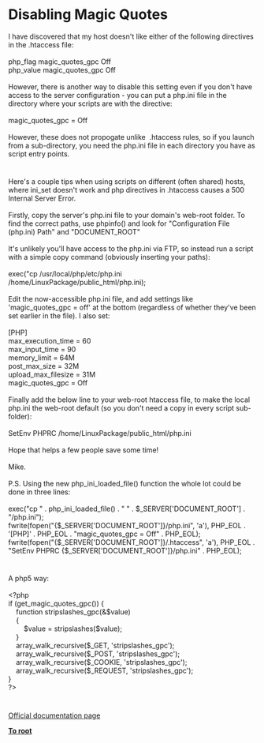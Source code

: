 # Disabling Magic Quotes




<div class="phpcode"><span class="html">
I have discovered that my host doesn&apos;t like either of the following directives in the .htaccess file:<br><br>php_flag magic_quotes_gpc Off<br>php_value magic_quotes_gpc Off<br><br>However, there is another way to disable this setting even if you don&apos;t have access to the server configuration - you can put a php.ini file in the directory where your scripts are with the directive:<br><br>magic_quotes_gpc = Off<br><br>However, these does not propogate unlike&#xA0; .htaccess rules, so if you launch from a sub-directory, you need the php.ini file in each directory you have as script entry points.</span>
</div>
  

#


<div class="phpcode"><span class="html">
Here&apos;s a couple tips when using scripts on different (often shared) hosts, where ini_set doesn&apos;t work and php directives in .htaccess causes a 500 Internal Server Error.<br><br>Firstly, copy the server&apos;s php.ini file to your domain&apos;s web-root folder. To find the correct paths, use phpinfo() and look for &quot;Configuration File (php.ini) Path&quot; and &quot;DOCUMENT_ROOT&quot;<br><br>It&apos;s unlikely you&apos;ll have access to the php.ini via FTP, so instead run a script with a simple copy command (obviously inserting your paths):<br><br>exec(&quot;cp /usr/local/php/etc/php.ini /home/LinuxPackage/public_html/php.ini);<br><br>Edit the now-accessible php.ini file, and add settings like &apos;magic_quotes_gpc = off&apos; at the bottom (regardless of whether they&apos;ve been set earlier in the file). I also set:<br><br>[PHP]<br>max_execution_time = 60<br>max_input_time = 90<br>memory_limit = 64M<br>post_max_size = 32M<br>upload_max_filesize = 31M<br>magic_quotes_gpc = Off<br><br>Finally add the below line to your web-root htaccess file, to make the local php.ini the web-root default (so you don&apos;t need a copy in every script sub-folder):<br><br>SetEnv PHPRC /home/LinuxPackage/public_html/php.ini<br><br>Hope that helps a few people save some time!<br><br>Mike.<br><br>P.S. Using the new php_ini_loaded_file() function the whole lot could be done in three lines:<br><br>exec(&quot;cp &quot; . php_ini_loaded_file() . &quot; &quot; . $_SERVER[&apos;DOCUMENT_ROOT&apos;] . &quot;/php.ini&quot;);<br>fwrite(fopen(&quot;{$_SERVER[&apos;DOCUMENT_ROOT&apos;]}/php.ini&quot;, &apos;a&apos;), PHP_EOL . &apos;[PHP]&apos; . PHP_EOL . &quot;magic_quotes_gpc = Off&quot; . PHP_EOL);<br>fwrite(fopen(&quot;{$_SERVER[&apos;DOCUMENT_ROOT&apos;]}/.htaccess&quot;, &apos;a&apos;), PHP_EOL . &quot;SetEnv PHPRC {$_SERVER[&apos;DOCUMENT_ROOT&apos;]}/php.ini&quot; . PHP_EOL);</span>
</div>
  

#


<div class="phpcode"><span class="html">
A php5 way:<br><br><span class="default">&lt;?php<br></span><span class="keyword">if (</span><span class="default">get_magic_quotes_gpc</span><span class="keyword">()) {<br>&#xA0; &#xA0; function </span><span class="default">stripslashes_gpc</span><span class="keyword">(&amp;</span><span class="default">$value</span><span class="keyword">)<br>&#xA0; &#xA0; {<br>&#xA0; &#xA0; &#xA0; &#xA0; </span><span class="default">$value </span><span class="keyword">= </span><span class="default">stripslashes</span><span class="keyword">(</span><span class="default">$value</span><span class="keyword">);<br>&#xA0; &#xA0; }<br>&#xA0; &#xA0; </span><span class="default">array_walk_recursive</span><span class="keyword">(</span><span class="default">$_GET</span><span class="keyword">, </span><span class="string">&apos;stripslashes_gpc&apos;</span><span class="keyword">);<br>&#xA0; &#xA0; </span><span class="default">array_walk_recursive</span><span class="keyword">(</span><span class="default">$_POST</span><span class="keyword">, </span><span class="string">&apos;stripslashes_gpc&apos;</span><span class="keyword">);<br>&#xA0; &#xA0; </span><span class="default">array_walk_recursive</span><span class="keyword">(</span><span class="default">$_COOKIE</span><span class="keyword">, </span><span class="string">&apos;stripslashes_gpc&apos;</span><span class="keyword">);<br>&#xA0; &#xA0; </span><span class="default">array_walk_recursive</span><span class="keyword">(</span><span class="default">$_REQUEST</span><span class="keyword">, </span><span class="string">&apos;stripslashes_gpc&apos;</span><span class="keyword">);<br>}<br></span><span class="default">?&gt;</span>
</span>
</div>
  

#

[Official documentation page](https://www.php.net/manual/en/security.magicquotes.disabling.php)

**[To root](/README.md)**